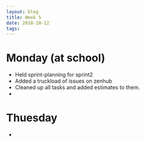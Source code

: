 ```yaml
---
layout: blog
title: Week 5
date: 2018-10-12
tags:
---
```

# Monday (at school)
* Held sprint-planning for sprint2
* Added a truckload of issues on zenhub
* Cleaned up all tasks and added estimates to them.
* 

# Thuesday
* 